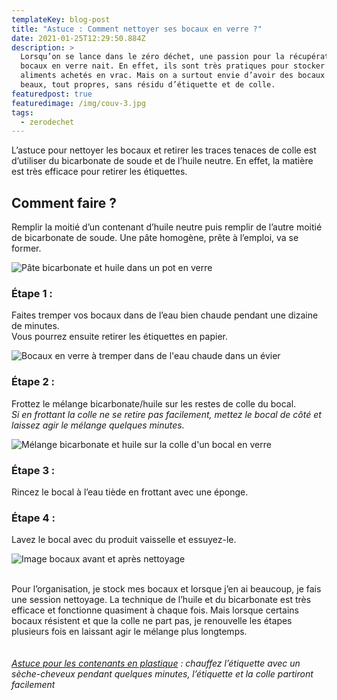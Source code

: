 ```yaml
---
templateKey: blog-post
title: "Astuce : Comment nettoyer ses bocaux en verre ?"
date: 2021-01-25T12:29:50.884Z
description: >
  Lorsqu’on se lance dans le zéro déchet, une passion pour la récupération de
  bocaux en verre nait. En effet, ils sont très pratiques pour stocker les
  aliments achetés en vrac. Mais on a surtout envie d’avoir des bocaux tout
  beaux, tout propres, sans résidu d’étiquette et de colle. 
featuredpost: true
featuredimage: /img/couv-3.jpg
tags:
  - zerodechet
---
```

L’astuce pour nettoyer les bocaux et retirer les traces tenaces de colle est d’utiliser du bicarbonate de soude et de l’huile neutre. En effet, la matière est très efficace pour retirer les étiquettes.

## Comment faire ?

Remplir la moitié d’un contenant d’huile neutre puis remplir de l’autre moitié de bicarbonate de soude. Une pâte homogène, prête à l’emploi, va se former.

![Pâte bicarbonate et huile dans un pot en verre ](/img/melange-huile-bicar.jpg "Mélange bicarbonate de soude et huile neutre ")

### Étape 1 :

Faites tremper vos bocaux dans de l’eau bien chaude pendant une dizaine de minutes.\
Vous pourrez ensuite retirer les étiquettes en papier.

![Bocaux en verre à tremper dans de l'eau chaude dans un évier ](/img/bocaux-a-tremper.jpg "Bocaux en verre ")

### Étape 2 :

Frottez le mélange bicarbonate/huile sur les restes de colle du bocal.\
*Si en frottant la colle ne se retire pas facilement, mettez le bocal de côté et laissez agir le mélange quelques minutes.*

![Mélange bicarbonate et huile sur la colle d'un bocal en verre ](/img/bocal.jpg "Action du mélange bicarbonate et huile ")

### Étape 3 :

Rincez le bocal à l’eau tiède en frottant avec une éponge.

### Étape 4 :

Lavez le bocal avec du produit vaisselle et essuyez-le.

![Image bocaux avant et après nettoyage ](/img/bocaux.png "Avant/après")

\
Pour l’organisation, je stock mes bocaux et lorsque j’en ai beaucoup, je fais une session nettoyage. La technique de l’huile et du bicarbonate est très efficace et fonctionne quasiment à chaque fois. Mais lorsque certains bocaux résistent et que la colle ne part pas, je renouvelle les étapes plusieurs fois en laissant agir le mélange plus longtemps.\
\
\
*<ins>Astuce pour les contenants en plastique</ins> : chauffez l’étiquette avec un sèche-cheveux pendant quelques minutes, l’étiquette et la colle partiront facilement*
